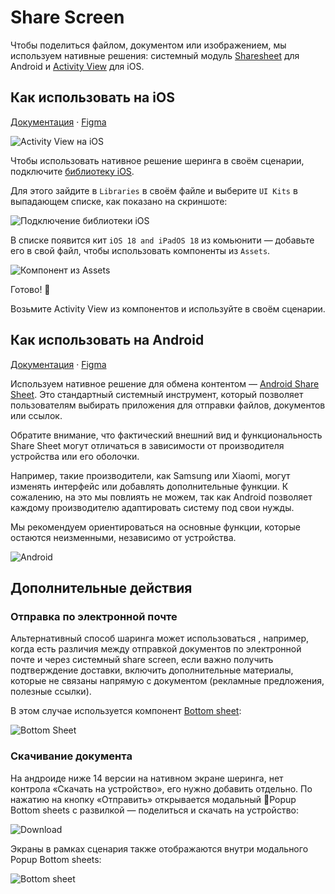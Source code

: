 # Share Screen

Чтобы поделиться файлом, документом или изображением, мы используем нативные решения: системный модуль [Sharesheet](https://developer.android.com/training/sharing/send?hl=ru) для Android и [Activity View](https://developer.apple.com/design/human-interface-guidelines/activity-views) для iOS.

## Как использовать на iOS

[Документация](https://developer.apple.com/design/human-interface-guidelines/activity-views) · [Figma](https://www.figma.com/design/dFsFwfJ7xbZZzyEoNpwXW1/%F0%9F%8D%8E%F0%9F%A4%96-Share-Screen?node-id=243-14536&node-type=instance&t=aik6U7ukD9r3KzyT-11)

![Activity View на iOS](./iOS.png)

Чтобы использовать нативное решение шеринга в своём сценарии, подключите [библиотеку iOS](https://www.figma.com/community/file/1385659531316001292/ios-18-and-ipados-18).

Для этого зайдите в `Libraries` в своём файле и выберите `UI Kits` в выпадающем списке, как показано на скриншоте:

![Подключение библиотеки iOS](./libraries.png)

В списке появится кит `iOS 18 and iPadOS 18` из комьюнити — добавьте его в свой файл, чтобы использовать компоненты из `Assets`.

![Компонент из Assets](./assets.png)

Готово! 🥳

Возьмите Activity View из компонентов и используйте в своём сценарии. 

## Как использовать на Android

[Документация](https://developer.android.com/training/sharing/send?hl=ru) · [Figma](https://www.figma.com/design/dFsFwfJ7xbZZzyEoNpwXW1/%F0%9F%8D%8E%F0%9F%A4%96-Share-Screen?node-id=285-6764&node-type=frame&t=aik6U7ukD9r3KzyT-11)

Используем нативное решение для обмена контентом — [Android Share Sheet](https://www.figma.com/design/dFsFwfJ7xbZZzyEoNpwXW1/%F0%9F%8D%8E%F0%9F%A4%96-Share-Screen?node-id=285-6764&node-type=frame&t=aik6U7ukD9r3KzyT-11). Это стандартный системный инструмент, который позволяет пользователям выбирать приложения для отправки файлов, документов или ссылок.

Обратите внимание, что фактический внешний вид и функциональность Share Sheet могут отличаться в зависимости от производителя устройства или его оболочки. 

Например, такие производители, как Samsung или Xiaomi, могут изменять интерфейс или добавлять дополнительные функции. К сожалению, на это мы повлиять не можем, так как Android позволяет каждому производителю адаптировать систему под свои нужды.

Мы рекомендуем ориентироваться на основные функции, которые остаются неизменными, независимо от устройства.

![Android](./android.png)

## Дополнительные действия

### Отправка по электронной почте 

Альтернативный способ шаринга может использоваться , например, когда есть различия между отправкой документов по электронной почте и через системный share screen, если важно получить подтверждение доставки, включить дополнительные материалы, которые не связаны напрямую с документом (рекламные предложения, полезные ссылки).

В этом случае используется компонент [Bottom sheet](https://www.figma.com/design/bYUKHrjBAhYPLdug8qfzFc/09-%E2%9C%85-Popup?node-id=1526-72908&node-type=section&t=pazeqJgr76ec2CEq-11):

![Bottom Sheet](./bottom-sheet-1.png) 

### Скачивание документа

На андроиде ниже 14 версии на нативном экране шеринга, нет контрола «Скачать на устройство», его нужно добавить отдельно. По нажатию на кнопку «Отправить» открывается модальный 🍎Popup Bottom sheets с развилкой — поделиться и скачать на устройство:

![Download](./download.png) 

Экраны в рамках сценария также отображаются внутри модального Popup Bottom sheets:

![Bottom sheet](./bottom-sheet.png) 